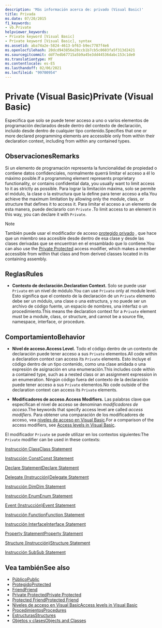```yaml
---
description: 'Más información acerca de: privado (Visual Basic)'
title: Privada
ms.date: 07/20/2015
f1_keywords:
- vb.Private
helpviewer_keywords:
- Private keyword [Visual Basic]
- Private keyword [Visual Basic], syntax
ms.assetid: aba74a2e-5824-4613-bf63-b9ec7787f4e6
ms.openlocfilehash: 20dcd943856e20ccb1b7cb5c0603fa5f313d2421
ms.sourcegitcommit: ddf7edb67715a5b9a45e3dd44536dabc153c1de0
ms.translationtype: MT
ms.contentlocale: es-ES
ms.lasthandoff: 02/06/2021
ms.locfileid: "99700954"
---
```

# <a name="private-visual-basic"></a><span data-ttu-id="3ca87-103">Private (Visual Basic)</span><span class="sxs-lookup"><span data-stu-id="3ca87-103">Private (Visual Basic)</span></span>

<span data-ttu-id="3ca87-104">Especifica que solo se puede tener acceso a uno o varios elementos de programación declarados desde dentro del contexto de declaración, incluido desde dentro de cualquier tipo contenido.</span><span class="sxs-lookup"><span data-stu-id="3ca87-104">Specifies that one or more declared programming elements are accessible only from within their declaration context, including from within any contained types.</span></span>  
  
## <a name="remarks"></a><span data-ttu-id="3ca87-105">Observaciones</span><span class="sxs-lookup"><span data-stu-id="3ca87-105">Remarks</span></span>  

 <span data-ttu-id="3ca87-106">Si un elemento de programación representa la funcionalidad de propiedad o contiene datos confidenciales, normalmente querrá limitar el acceso a él lo máximo posible.</span><span class="sxs-lookup"><span data-stu-id="3ca87-106">If a programming element represents proprietary functionality, or contains confidential data, you usually want to limit access to it as strictly as possible.</span></span> <span data-ttu-id="3ca87-107">Para lograr la limitación máxima, solo se permite el módulo, la clase o la estructura que la define para tener acceso a ella.</span><span class="sxs-lookup"><span data-stu-id="3ca87-107">You achieve the maximum limitation by allowing only the module, class, or structure that defines it to access it.</span></span> <span data-ttu-id="3ca87-108">Para limitar el acceso a un elemento de esta manera, puede declararlo con `Private` .</span><span class="sxs-lookup"><span data-stu-id="3ca87-108">To limit access to an element in this way, you can declare it with `Private`.</span></span>  

> [!NOTE]
> <span data-ttu-id="3ca87-109">También puede usar el modificador de acceso [protegido privado](private-protected.md) , que hace que un miembro sea accesible desde dentro de esa clase y desde las clases derivadas que se encuentran en el ensamblado que lo contiene.</span><span class="sxs-lookup"><span data-stu-id="3ca87-109">You can also use the [Private Protected](private-protected.md) access modifier, which makes a member accessible from within that class and from derived classes located in its containing assembly.</span></span>

## <a name="rules"></a><span data-ttu-id="3ca87-110">Reglas</span><span class="sxs-lookup"><span data-stu-id="3ca87-110">Rules</span></span>  

- <span data-ttu-id="3ca87-111">**Contexto de declaración.**</span><span class="sxs-lookup"><span data-stu-id="3ca87-111">**Declaration Context.**</span></span> <span data-ttu-id="3ca87-112">Solo se puede usar `Private` en un nivel de módulo.</span><span class="sxs-lookup"><span data-stu-id="3ca87-112">You can use `Private` only at module level.</span></span> <span data-ttu-id="3ca87-113">Esto significa que el contexto de la declaración de un `Private` elemento debe ser un módulo, una clase o una estructura, y no puede ser un archivo de código fuente, un espacio de nombres, una interfaz o un procedimiento.</span><span class="sxs-lookup"><span data-stu-id="3ca87-113">This means the declaration context for a `Private` element must be a module, class, or structure, and cannot be a source file, namespace, interface, or procedure.</span></span>  
  
## <a name="behavior"></a><span data-ttu-id="3ca87-114">Comportamiento</span><span class="sxs-lookup"><span data-stu-id="3ca87-114">Behavior</span></span>  
  
- <span data-ttu-id="3ca87-115">**Nivel de acceso.**</span><span class="sxs-lookup"><span data-stu-id="3ca87-115">**Access Level.**</span></span> <span data-ttu-id="3ca87-116">Todo el código dentro de un contexto de declaración puede tener acceso a sus `Private` elementos.</span><span class="sxs-lookup"><span data-stu-id="3ca87-116">All code within a declaration context can access its `Private` elements.</span></span> <span data-ttu-id="3ca87-117">Esto incluye el código dentro de un tipo contenido, como una clase anidada o una expresión de asignación en una enumeración.</span><span class="sxs-lookup"><span data-stu-id="3ca87-117">This includes code within a contained type, such as a nested class or an assignment expression in an enumeration.</span></span> <span data-ttu-id="3ca87-118">Ningún código fuera del contexto de la declaración puede tener acceso a sus `Private` elementos.</span><span class="sxs-lookup"><span data-stu-id="3ca87-118">No code outside of the declaration context can access its `Private` elements.</span></span>  
  
- <span data-ttu-id="3ca87-119">**Modificadores de acceso.**</span><span class="sxs-lookup"><span data-stu-id="3ca87-119">**Access Modifiers.**</span></span> <span data-ttu-id="3ca87-120">Las palabras clave que especifican el nivel de acceso se denominan *modificadores de acceso*.</span><span class="sxs-lookup"><span data-stu-id="3ca87-120">The keywords that specify access level are called *access modifiers*.</span></span> <span data-ttu-id="3ca87-121">Para obtener una comparación de los modificadores de acceso, vea [niveles de acceso en Visual Basic](../../programming-guide/language-features/declared-elements/access-levels.md).</span><span class="sxs-lookup"><span data-stu-id="3ca87-121">For a comparison of the access modifiers, see [Access levels in Visual Basic](../../programming-guide/language-features/declared-elements/access-levels.md).</span></span>  
  
 <span data-ttu-id="3ca87-122">El modificador `Private` se puede utilizar en los contextos siguientes:</span><span class="sxs-lookup"><span data-stu-id="3ca87-122">The `Private` modifier can be used in these contexts:</span></span>  
  
 [<span data-ttu-id="3ca87-123">Instrucción Class</span><span class="sxs-lookup"><span data-stu-id="3ca87-123">Class Statement</span></span>](../statements/class-statement.md)  
  
 [<span data-ttu-id="3ca87-124">Instrucción Const</span><span class="sxs-lookup"><span data-stu-id="3ca87-124">Const Statement</span></span>](../statements/const-statement.md)  
  
 [<span data-ttu-id="3ca87-125">Declare Statement</span><span class="sxs-lookup"><span data-stu-id="3ca87-125">Declare Statement</span></span>](../statements/declare-statement.md)  
  
 [<span data-ttu-id="3ca87-126">Delegate (Instrucción)</span><span class="sxs-lookup"><span data-stu-id="3ca87-126">Delegate Statement</span></span>](../statements/delegate-statement.md)  
  
 [<span data-ttu-id="3ca87-127">Instrucción Dim</span><span class="sxs-lookup"><span data-stu-id="3ca87-127">Dim Statement</span></span>](../statements/dim-statement.md)  
  
 [<span data-ttu-id="3ca87-128">Instrucción Enum</span><span class="sxs-lookup"><span data-stu-id="3ca87-128">Enum Statement</span></span>](../statements/enum-statement.md)  
  
 [<span data-ttu-id="3ca87-129">Event (Instrucción)</span><span class="sxs-lookup"><span data-stu-id="3ca87-129">Event Statement</span></span>](../statements/event-statement.md)  
  
 [<span data-ttu-id="3ca87-130">Instrucción Function</span><span class="sxs-lookup"><span data-stu-id="3ca87-130">Function Statement</span></span>](../statements/function-statement.md)  
  
 [<span data-ttu-id="3ca87-131">Instrucción Interface</span><span class="sxs-lookup"><span data-stu-id="3ca87-131">Interface Statement</span></span>](../statements/interface-statement.md)  
  
 [<span data-ttu-id="3ca87-132">Property Statement</span><span class="sxs-lookup"><span data-stu-id="3ca87-132">Property Statement</span></span>](../statements/property-statement.md)  
  
 [<span data-ttu-id="3ca87-133">Structure (Instrucción)</span><span class="sxs-lookup"><span data-stu-id="3ca87-133">Structure Statement</span></span>](../statements/structure-statement.md)  
  
 [<span data-ttu-id="3ca87-134">Instrucción Sub</span><span class="sxs-lookup"><span data-stu-id="3ca87-134">Sub Statement</span></span>](../statements/sub-statement.md)  
  
## <a name="see-also"></a><span data-ttu-id="3ca87-135">Vea también</span><span class="sxs-lookup"><span data-stu-id="3ca87-135">See also</span></span>

- [<span data-ttu-id="3ca87-136">Público</span><span class="sxs-lookup"><span data-stu-id="3ca87-136">Public</span></span>](public.md)
- [<span data-ttu-id="3ca87-137">Protegido</span><span class="sxs-lookup"><span data-stu-id="3ca87-137">Protected</span></span>](protected.md)
- [<span data-ttu-id="3ca87-138">Friend</span><span class="sxs-lookup"><span data-stu-id="3ca87-138">Friend</span></span>](friend.md)
- [<span data-ttu-id="3ca87-139">Private Protected</span><span class="sxs-lookup"><span data-stu-id="3ca87-139">Private Protected</span></span>](./private-protected.md)
- [<span data-ttu-id="3ca87-140">Protected Friend</span><span class="sxs-lookup"><span data-stu-id="3ca87-140">Protected Friend</span></span>](./protected-friend.md)
- [<span data-ttu-id="3ca87-141">Niveles de acceso en Visual Basic</span><span class="sxs-lookup"><span data-stu-id="3ca87-141">Access levels in Visual Basic</span></span>](../../programming-guide/language-features/declared-elements/access-levels.md)
- [<span data-ttu-id="3ca87-142">Procedimientos</span><span class="sxs-lookup"><span data-stu-id="3ca87-142">Procedures</span></span>](../../programming-guide/language-features/procedures/index.md)
- [<span data-ttu-id="3ca87-143">Estructuras</span><span class="sxs-lookup"><span data-stu-id="3ca87-143">Structures</span></span>](../../programming-guide/language-features/data-types/structures.md)
- [<span data-ttu-id="3ca87-144">Objetos y clases</span><span class="sxs-lookup"><span data-stu-id="3ca87-144">Objects and Classes</span></span>](../../programming-guide/language-features/objects-and-classes/index.md)
